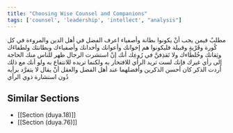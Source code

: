 ```yaml
---
title: "Choosing Wise Counsel and Companions"
tags: ['counsel', 'leadership', 'intellect', "analysis"]
---
```


 مطلبٌ فيمن يجب أنْ يكونوا بطانة وأصفياء اعرف الفضل في أهل الدين والمروءة في كل كُورة وقَرْيةٍ وقبيلة فليكونوا هم إخوانك وأعوانك وأخدانك وأصفياءك وبطانتك ولطفاءَك وثِقاتك وخُلطاءك ولا تَقذِفنَّ في رُوعِك أنك إنْ استشرت الرجال ظهر للناس منك الحاجة إلى رأي غيرك فإنك لست تريد الرأي للافتخار به ولكنما تريده للانتفاع به ولو أنك مع ذلك أردت الذكر كان أحسن الذكرين وأفضلهما عند أهل الفضل والعقل أنْ يقال لا يتفرَّد برأيه دُون استشارة ذوي الرأي

## Similar Sections
- [[Section (duya.18)]]
 - [[Section (duya.76)]]
